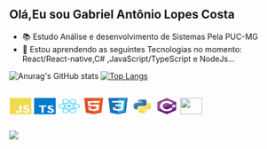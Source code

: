 

## Olá,Eu sou Gabriel Antônio Lopes Costa
- 📚 Estudo Análise e desenvolvimento de Sistemas Pela PUC-MG
- 🌱 Estou aprendendo as seguintes Tecnologias no momento: React/React-native,C# ,JavaScript/TypeScript e NodeJs...
 
![Anurag's GitHub stats](https://github-readme-stats.vercel.app/api?username=Gabrielll-sys&show_icons=true&theme=dracula)
[![Top Langs](https://github-readme-stats.vercel.app/api/top-langs/?username=Gabrielll-sys&layout=compact)](https://github.com/anuraghazra/github-readme-stats&theme=dracula)

<div style="display: inline_block"><br>
  <img align="center" alt="Gabriel-Js" height="30" width="40" src="https://raw.githubusercontent.com/devicons/devicon/master/icons/javascript/javascript-plain.svg">
  <img align="center" alt="Gabriel-Ts" height="30" width="40" src="https://raw.githubusercontent.com/devicons/devicon/master/icons/typescript/typescript-plain.svg">
  <img align="center" alt="Gabriel-React" height="30" width="40" src="https://raw.githubusercontent.com/devicons/devicon/master/icons/react/react-original.svg">
  <img align="center" alt="Gabriel-HTML" height="30" width="40" src="https://raw.githubusercontent.com/devicons/devicon/master/icons/html5/html5-original.svg">
  <img align="center" alt="Gabriel-CSS" height="30" width="40" src="https://raw.githubusercontent.com/devicons/devicon/master/icons/css3/css3-original.svg">
  <img align="center" alt="Gabriel-Python" height="30" width="40" src="https://raw.githubusercontent.com/devicons/devicon/master/icons/python/python-original.svg">
  <img align="center" alt="Gabriel-Csharp" height="30" width="40" src="https://raw.githubusercontent.com/devicons/devicon/master/icons/csharp/csharp-original.svg">
  <img  height="30" width="40" align="center" src="https://cdn.jsdelivr.net/gh/devicons/devicon/icons/nodejs/nodejs-original.svg" />

</div> 


##

 <a href = "mailto:gabrielpuneco@gmail.com"><img src="https://img.shields.io/badge/-Gmail-%23333?style=for-the-badge&logo=gmail&logoColor=white" target="_blank"></a>
